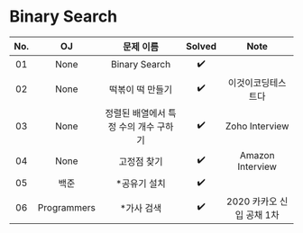 # Binary Search


|          No.          |        OJ        |        문제 이름         |        Solved     |     Note   |
| :-----: |  :--------: |:---------------------: | :-----: |:-----: |
| 01 | None | Binary Search | ✔️ |  |
| 02 | None | 떡볶이 떡 만들기 | ✔️ | 이것이코딩테스트다 |
| 03 | None | 정렬된 배열에서 특정 수의 개수 구하기 | ✔️ |  Zoho Interview  |
| 04 | None | 고정점 찾기 | ✔️ | Amazon Interview |
| 05 | 백준 | *공유기 설치 | ✔️ |  |
| 06 | Programmers | *가사 검색 | ✔️ | 2020 카카오 신입 공채 1차 |